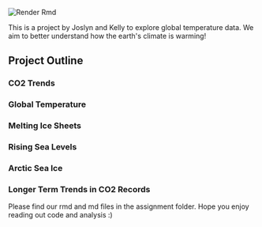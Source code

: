 
![Render Rmd](https://github.com/espm-157/climate-module-fu-yuan/workflows/Render%20Rmd/badge.svg)

This is a project by Joslyn and Kelly to explore global temperature data. We aim to better understand how the earth's climate is warming!

## Project Outline

### CO2 Trends

### Global Temperature

### Melting Ice Sheets

### Rising Sea Levels

### Arctic Sea Ice

### Longer Term Trends in CO2 Records

Please find our rmd and md files in the assignment folder.
Hope you enjoy reading out code and analysis :)


